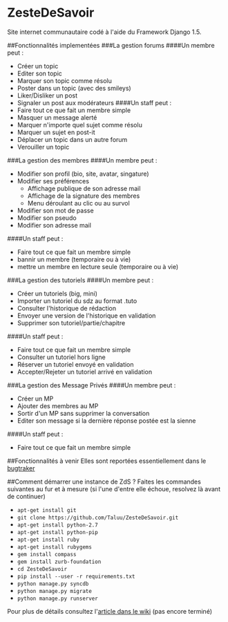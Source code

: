 ZesteDeSavoir
=============

Site internet communautaire codé à l'aide du Framework Django 1.5.

##Fonctionnalités implementées
###La gestion forums
####Un membre peut :
* Créer un topic
* Editer son topic
* Marquer son topic comme résolu
* Poster dans un topic (avec des smileys)
* Liker/Disliker un post
* Signaler un post aux modérateurs
####Un staff peut :
* Faire tout ce que fait un membre simple
* Masquer un message alerté
* Marquer n'importe quel sujet comme résolu
* Marquer un sujet en post-it
* Déplacer un topic dans un autre forum
* Verouiller un topic

###La gestion des membres
####Un membre peut :
* Modifier son profil (bio, site, avatar, singature)
* Modifier ses préférences
    * Affichage publique de son adresse mail
    * Affichage de la signature des membres
    * Menu déroulant au clic ou au survol
* Modifier son mot de passe
* Modifier son pseudo
* Modifier son adresse mail

####Un staff peut :
* Faire tout ce que fait un membre simple
* bannir un membre (temporaire ou à vie)
* mettre un membre en lecture seule (temporaire ou à vie)

###La gestion des tutoriels
####Un membre peut :
* Créer un tutoriels (big, mini)
* Importer un tutoriel du sdz au format .tuto
* Consulter l'historique de rédaction
* Envoyer une version de l'historique en validation
* Supprimer son tutoriel/partie/chapitre

####Un staff peut :
* Faire tout ce que fait un membre simple
* Consulter un tutoriel hors ligne
* Réserver un tutoriel envoyé en validation
* Accepter/Rejeter un tutoriel arrivé en validation

###La gestion des Message Privés
####Un membre peut :
* Créer un MP
* Ajouter des membres au MP
* Sortir d'un MP sans supprimer la conversation
* Editer son message si la dernière réponse postée est la sienne

####Un staff peut :
* Faire tout ce que fait un membre simple

##Fonctionnalités à venir
Elles sont reportées essentiellement dans le [bugtraker](https://github.com/Taluu/ZesteDeSavoir/issues?state=open)

##Comment démarrer une instance de ZdS ?
Faites les commandes suivantes au fur et à mesure (si l'une d'entre elle échoue, resolvez là avant de continuer)

* `apt-get install git`
* `git clone https://github.com/Taluu/ZesteDeSavoir.git`
* `apt-get install python-2.7`
* `apt-get install python-pip`
* `apt-get install ruby`
* `apt-get install rubygems`
* `gem install compass`
* `gem install zurb-foundation`
* `cd ZesteDeSavoir`
* `pip install --user -r requirements.txt`
* `python manage.py syncdb`
* `python manage.py migrate`
* `python manage.py runserver`

Pour plus de détails consultez l'[article dans le wiki](https://github.com/Taluu/ZesteDeSavoir/wiki) (pas encore terminé)

